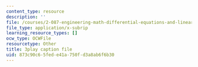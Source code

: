 ```yaml
---
content_type: resource
description: ''
file: /courses/2-087-engineering-math-differential-equations-and-linear-algebra-fall-2014/873c90c65fede41a750fd3a8ab6f6b30_xvTYUnqn2wY.srt
file_type: application/x-subrip
learning_resource_types: []
ocw_type: OCWFile
resourcetype: Other
title: 3play caption file
uid: 873c90c6-5fed-e41a-750f-d3a8ab6f6b30
---
```

